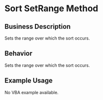 # Sort SetRange Method

## Business Description
Sets the range over which the sort occurs.

## Behavior
Sets the range over which the sort occurs.

## Example Usage
No VBA example available.